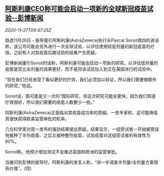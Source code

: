 <!--1606438514000-->
[阿斯利康CEO称可能会启动一项新的全球新冠疫苗试验--彭博新闻](https://cn.reuters.com/article/astrazenecatrial-global-vaccines-1126-th-idCNKBS28701H)
------

<div><i>2020-11-27T00:47:25Z</i></div><p>路透11月26日 - 报导援引阿斯利康(AstraZeneca)执行长Pascal Soriot周四的讲话称，该公司可能会另外进行一次全球试验，以评估使用较低剂量的新冠疫苗的疗效。之前有人对其疫苗后期试验的结果产生质疑。</p><p>彭博新闻援引Soriot的话称，阿斯利康可能会启动一项新的研究，以评估低剂量的疫苗是否比全剂量的效果更好，而不是将该试验加入到正在美国进行的试验中。</p><p>“现在我们已经发现了看似更好的疗效，我们必须加以验证，所以我们需要做额外的研究，”他说。</p><p>Soriot说，那可能是又一次的“国际研究，但这次研究可能会更快，因为我们知道疗效很好，所以我们需要的病患人数要少一些。”</p><p>阿斯利康(AstraZeneca)正面临对其疫苗成功率的质疑。一些专家称，这可能降低其很快获得欧美监管审批的机率。</p><p>几位科学家对周一发布的强劲结果提出质疑。结果显示，一组受试者一开始被错误地接种了半剂疫苗、之后又接种整剂疫苗，试验疫苗对这组受试者的有效性为90%。</p><p>Soriot称，他预计增加测试不会推迟英国和欧洲的监管审批。</p><p>当被问到彭博的报导时，阿斯利康的发言人称，“进一步调查半剂量/全剂量方案很有价值”。(完)</p>
